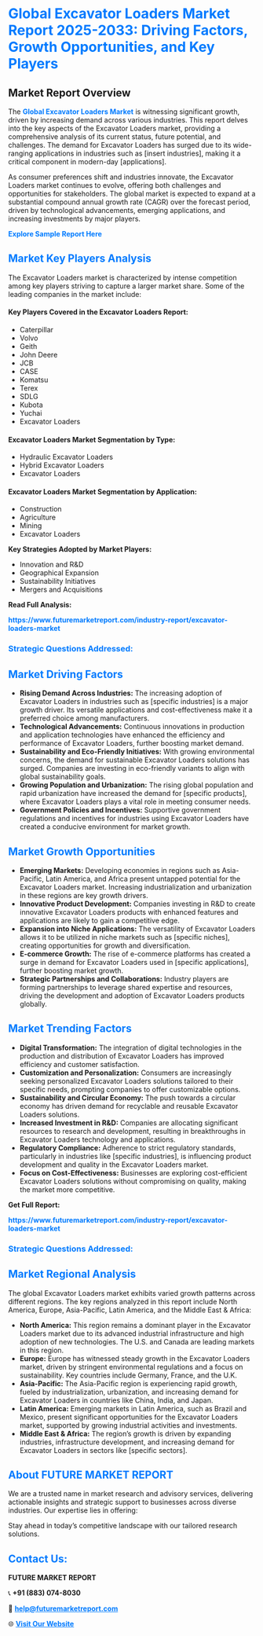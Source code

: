 <h1 style="color: #007BFF;">Global Excavator Loaders Market Report 2025-2033: Driving Factors, Growth Opportunities, and Key Players</h1>

<section id="overview">
<h2>Market Report Overview</h2>
<p>The <a href="https://www.futuremarketreport.com/industry-report/excavator-loaders-market" style="color: #007BFF; text-decoration: none;"><strong>Global Excavator Loaders Market</strong></a> is witnessing significant growth, driven by increasing demand across various industries. This report delves into the key aspects of the Excavator Loaders market, providing a comprehensive analysis of its current status, future potential, and challenges. The demand for Excavator Loaders has surged due to its wide-ranging applications in industries such as [insert industries], making it a critical component in modern-day [applications].</p>
<p>As consumer preferences shift and industries innovate, the Excavator Loaders market continues to evolve, offering both challenges and opportunities for stakeholders. The global market is expected to expand at a substantial compound annual growth rate (CAGR) over the forecast period, driven by technological advancements, emerging applications, and increasing investments by major players.</p>
</section>

<section id="overview">
<p><a href="https://www.futuremarketreport.com/request-sample/reportId=99659" style="color: #007BFF; text-decoration: none;"><strong>Explore Sample Report Here</strong></a></p>
</section>

<section id="key-players">
<h2 style="color: #007BFF;">Market Key Players Analysis</h2>
<p>The Excavator Loaders market is characterized by intense competition among key players striving to capture a larger market share. Some of the leading companies in the market include:</p>
<h4>Key Players Covered in the Excavator Loaders Report:</h4>
<ul><li>Caterpillar</li><li>Volvo</li><li>Geith</li><li>John Deere</li><li>JCB</li><li>CASE</li><li>Komatsu</li><li>Terex</li><li>SDLG</li><li>Kubota</li><li>Yuchai</li><li>Excavator Loaders</li></ul>
<h4>Excavator Loaders Market Segmentation by Type:</h4>
<ul><li>Hydraulic Excavator Loaders</li><li>Hybrid Excavator Loaders</li><li>Excavator Loaders</li></ul>

<h4>Excavator Loaders Market Segmentation by Application:</h4>
<ul><li>Construction</li><li>Agriculture</li><li>Mining</li><li>Excavator Loaders</li></ul>
<p><strong>Key Strategies Adopted by Market Players:</strong></p>
<ul>
<li>Innovation and R&D</li>
<li>Geographical Expansion</li>
<li>Sustainability Initiatives</li>
<li>Mergers and Acquisitions</li>
</ul>
</section>

<section>
<p><strong>Read Full Analysis: </strong></p><a href="https://www.futuremarketreport.com/industry-report/excavator-loaders-market" style="color: #007BFF; text-decoration: none;"><strong>https://www.futuremarketreport.com/industry-report/excavator-loaders-market</strong></a>
<h3 style="color: #007BFF;">Strategic Questions Addressed:</h3>
</section>

<section id="driving-factors">
<h2 style="color: #007BFF;">Market Driving Factors</h2>
<ul>
<li><strong>Rising Demand Across Industries:</strong> The increasing adoption of Excavator Loaders in industries such as [specific industries] is a major growth driver. Its versatile applications and cost-effectiveness make it a preferred choice among manufacturers.</li>
<li><strong>Technological Advancements:</strong> Continuous innovations in production and application technologies have enhanced the efficiency and performance of Excavator Loaders, further boosting market demand.</li>
<li><strong>Sustainability and Eco-Friendly Initiatives:</strong> With growing environmental concerns, the demand for sustainable Excavator Loaders solutions has surged. Companies are investing in eco-friendly variants to align with global sustainability goals.</li>
<li><strong>Growing Population and Urbanization:</strong> The rising global population and rapid urbanization have increased the demand for [specific products], where Excavator Loaders plays a vital role in meeting consumer needs.</li>
<li><strong>Government Policies and Incentives:</strong> Supportive government regulations and incentives for industries using Excavator Loaders have created a conducive environment for market growth.</li>
</ul>
</section>

<section id="growth-opportunities">
<h2 style="color: #007BFF;">Market Growth Opportunities</h2>
<ul>
<li><strong>Emerging Markets:</strong> Developing economies in regions such as Asia-Pacific, Latin America, and Africa present untapped potential for the Excavator Loaders market. Increasing industrialization and urbanization in these regions are key growth drivers.</li>
<li><strong>Innovative Product Development:</strong> Companies investing in R&D to create innovative Excavator Loaders products with enhanced features and applications are likely to gain a competitive edge.</li>
<li><strong>Expansion into Niche Applications:</strong> The versatility of Excavator Loaders allows it to be utilized in niche markets such as [specific niches], creating opportunities for growth and diversification.</li>
<li><strong>E-commerce Growth:</strong> The rise of e-commerce platforms has created a surge in demand for Excavator Loaders used in [specific applications], further boosting market growth.</li>
<li><strong>Strategic Partnerships and Collaborations:</strong> Industry players are forming partnerships to leverage shared expertise and resources, driving the development and adoption of Excavator Loaders products globally.</li>
</ul>
</section>

<section id="trending-factors">
<h2 style="color: #007BFF;">Market Trending Factors</h2>
<ul>
<li><strong>Digital Transformation:</strong> The integration of digital technologies in the production and distribution of Excavator Loaders has improved efficiency and customer satisfaction.</li>
<li><strong>Customization and Personalization:</strong> Consumers are increasingly seeking personalized Excavator Loaders solutions tailored to their specific needs, prompting companies to offer customizable options.</li>
<li><strong>Sustainability and Circular Economy:</strong> The push towards a circular economy has driven demand for recyclable and reusable Excavator Loaders solutions.</li>
<li><strong>Increased Investment in R&D:</strong> Companies are allocating significant resources to research and development, resulting in breakthroughs in Excavator Loaders technology and applications.</li>
<li><strong>Regulatory Compliance:</strong> Adherence to strict regulatory standards, particularly in industries like [specific industries], is influencing product development and quality in the Excavator Loaders market.</li>
<li><strong>Focus on Cost-Effectiveness:</strong> Businesses are exploring cost-efficient Excavator Loaders solutions without compromising on quality, making the market more competitive.</li>
</ul>
</section>

<section>
<p><strong>Get Full Report: </strong></p><a href="https://www.futuremarketreport.com/industry-report/excavator-loaders-market" style="color: #007BFF; text-decoration: none;"><strong>https://www.futuremarketreport.com/industry-report/excavator-loaders-market</strong></a>
<h3 style="color: #007BFF;">Strategic Questions Addressed:</h3>
</section>


<section id="regional-analysis">
<h2 style="color: #007BFF;">Market Regional Analysis</h2>
<p>The global Excavator Loaders market exhibits varied growth patterns across different regions. The key regions analyzed in this report include North America, Europe, Asia-Pacific, Latin America, and the Middle East & Africa:</p>
<ul>
<li><strong>North America:</strong> This region remains a dominant player in the Excavator Loaders market due to its advanced industrial infrastructure and high adoption of new technologies. The U.S. and Canada are leading markets in this region.</li>
<li><strong>Europe:</strong> Europe has witnessed steady growth in the Excavator Loaders market, driven by stringent environmental regulations and a focus on sustainability. Key countries include Germany, France, and the U.K.</li>
<li><strong>Asia-Pacific:</strong> The Asia-Pacific region is experiencing rapid growth, fueled by industrialization, urbanization, and increasing demand for Excavator Loaders in countries like China, India, and Japan.</li>
<li><strong>Latin America:</strong> Emerging markets in Latin America, such as Brazil and Mexico, present significant opportunities for the Excavator Loaders market, supported by growing industrial activities and investments.</li>
<li><strong>Middle East & Africa:</strong> The region’s growth is driven by expanding industries, infrastructure development, and increasing demand for Excavator Loaders in sectors like [specific sectors].</li>
</ul>
</section>

<footer>
<h2 style="color: #007BFF;">About FUTURE MARKET REPORT</h2>
<p>We are a trusted name in market research and advisory services, delivering actionable insights and strategic support to businesses across diverse industries. Our expertise lies in offering:</p>

<p>Stay ahead in today’s competitive landscape with our tailored research solutions.</p>

<h2 style="color: #007BFF;">Contact Us:</h2>
<p><strong>FUTURE MARKET REPORT</strong></p>
<p>📞 <strong>+91 (883) 074-8030</strong></p>
<p>📧 <strong><a href="mailto:help@futuremarketreport.com" style="color: #007BFF;">help@futuremarketreport.com</a></strong></p>
<p>🌐 <strong><a href="https://www.futuremarketreport.com/" style="color: #007BFF;">Visit Our Website</a></strong></p>
</footer>